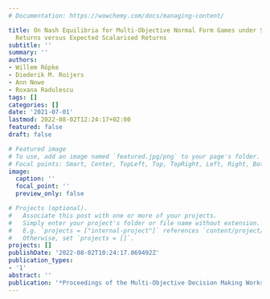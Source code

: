 ```yaml
---
# Documentation: https://wowchemy.com/docs/managing-content/

title: On Nash Equilibria for Multi-Objective Normal Form Games under Scalarised Expected
  Returns versus Expected Scalarised Returns
subtitle: ''
summary: ''
authors:
- Willem Röpke
- Diederik M. Roijers
- Ann Nowe
- Roxana Radulescu
tags: []
categories: []
date: '2021-07-01'
lastmod: 2022-08-02T12:24:17+02:00
featured: false
draft: false

# Featured image
# To use, add an image named `featured.jpg/png` to your page's folder.
# Focal points: Smart, Center, TopLeft, Top, TopRight, Left, Right, BottomLeft, Bottom, BottomRight.
image:
  caption: ''
  focal_point: ''
  preview_only: false

# Projects (optional).
#   Associate this post with one or more of your projects.
#   Simply enter your project's folder or file name without extension.
#   E.g. `projects = ["internal-project"]` references `content/project/deep-learning/index.md`.
#   Otherwise, set `projects = []`.
projects: []
publishDate: '2022-08-02T10:24:17.069492Z'
publication_types:
- '1'
abstract: ''
publication: '*Proceedings of the Multi-Objective Decision Making Workshop 2021 (MODeM-21)*'
---
```

